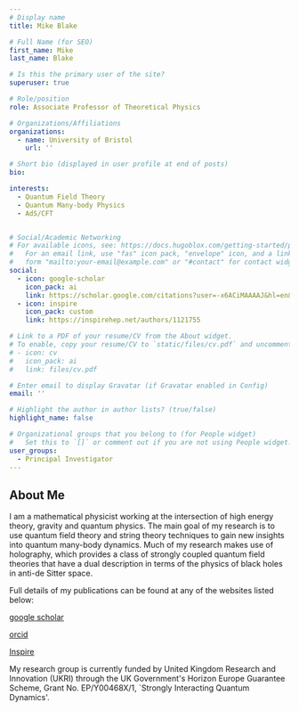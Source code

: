 ```yaml
---
# Display name
title: Mike Blake

# Full Name (for SEO)
first_name: Mike
last_name: Blake

# Is this the primary user of the site?
superuser: true

# Role/position
role: Associate Professor of Theoretical Physics

# Organizations/Affiliations
organizations:
  - name: University of Bristol
    url: ''

# Short bio (displayed in user profile at end of posts)
bio: 

interests:
  - Quantum Field Theory
  - Quantum Many-body Physics
  - AdS/CFT


# Social/Academic Networking
# For available icons, see: https://docs.hugoblox.com/getting-started/page-builder/#icons
#   For an email link, use "fas" icon pack, "envelope" icon, and a link in the
#   form "mailto:your-email@example.com" or "#contact" for contact widget.
social:
  - icon: google-scholar
    icon_pack: ai
    link: https://scholar.google.com/citations?user=-x6ACiMAAAAJ&hl=en&oi=ao
  - icon: inspire
    icon_pack: custom
    link: https://inspirehep.net/authors/1121755 

# Link to a PDF of your resume/CV from the About widget.
# To enable, copy your resume/CV to `static/files/cv.pdf` and uncomment the lines below.
# - icon: cv
#   icon_pack: ai
#   link: files/cv.pdf

# Enter email to display Gravatar (if Gravatar enabled in Config)
email: ''

# Highlight the author in author lists? (true/false)
highlight_name: false

# Organizational groups that you belong to (for People widget)
#   Set this to `[]` or comment out if you are not using People widget.
user_groups:
  - Principal Investigator
---
```


## About Me

I am a mathematical physicist working at the intersection of high energy theory, gravity and quantum physics. The main goal of my research is to use quantum field theory and string theory techniques to gain new insights into quantum many-body dynamics. Much of my research makes use of holography, which provides a class of strongly coupled quantum field theories that have a dual description in terms of the physics of black holes in anti-de Sitter space.

Full details of my publications can be found at any of the websites listed below:

[google scholar](https://scholar.google.com/citations?user=-x6ACiMAAAAJ&hl=en&oi=ao)

[orcid](https://orcid.org/0000-0002-7788-4671)

[Inspire](https://inspirehep.net/authors/1121755#with-citation-summary)

My research group is currently funded by United Kingdom Research and Innovation (UKRI) through the UK Government's Horizon Europe Guarantee Scheme, Grant No. EP/Y00468X/1, `Strongly Interacting Quantum Dynamics'. 
